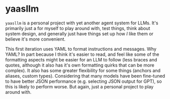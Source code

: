 # yaasllm

`yaasllm` is a personal project with yet another agent system for LLMs. It's primarily just a for myself to play around with, test things, think about system design, and generally just have things set up how _I_ like them or believe it's more convenient.

This first iteration uses YAML to format instructions and messages. Why YAML? In part because I think it's easier to read, and feel like some of the formatting aspects might be easier for an LLM to follow (less braces and quotes, although it also has it's own formatting quirks that can be more complex). It also has some greater flexibility for some things (anchors and aliases, custom types). Considering that many models have been fine-tuned to have better JSON performance (e.g. selecting JSON output for GPT), so this is likely to perform worse. But again, just a personal project to play around with.
